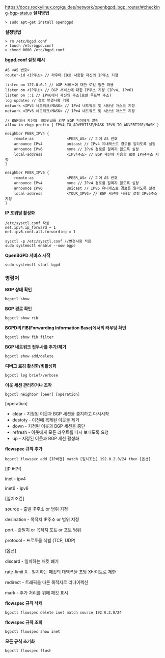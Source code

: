 https://docs.rockylinux.org/guides/network/openbgpd_bgp_router/#checking-bgp-status
**설치방법**
```
> sudo apt-get install openbgpd
```

**설정방법**
```
> rm /etc/bgpd.conf 
> touch /etc/bgpd.conf 
> chmod 0600 /etc/bgpd.conf
```

**bgpd.conf 설정 예시**
```
AS <AS 번호>
router-id <IP주소> // 라우터 ID로 사용할 자신의 IP주소 지정

listen on 127.0.0.1 // bGP 서비스에 대한 로컬 접근 허용
listen on <IP주소> // BGP 서비스에 대한 IP주소 지정 (IPv4, IPv6)
listen on ::1 // IPv6에서 자신의 주소(로컬 루프백 주소)
log updates // 경로 변경사항 기록
network <IPV4 네트워크/MASK> // IPv4 네트워크 및 서브넷 마스크 지정
network <IPV6 네트워크/MASK> // IPv4 네트워크 및 서브넷 마스크 지정

// BGP에서 자신의 네트워크를 외부 BGP 피어에게 알림
allow to ebgp prefix { IPV4_TO_ADVERTISE/MASK IPV6_TO_ADVERTISE/MASK }

neighbor PEER_IPV4 {
    remote-as               <PEER_AS> // 피어 AS 번호
    announce IPv4           unicast // IPv4 유내캐스트 경로를 알리도록 설정
    announce IPv6           none // IPv6 경로를 알리지 않도록 설정
    local-address           <IPv4주소> // BGP 세션에 사용할 로컬 IPv4주소 지정
}

neighbor PEER_IPV6 {
    remote-as               <PEER_AS> // 피어 AS 번호
    announce IPv4           none // IPv4 경로를 알리지 않도록 설정
    announce IPv6           unicast // IPv6 유니캐스트 경로를 알리도록 설정
    local-address           <YOUR_IPV6> // BGP 세션에 사용할 로컬 IPv6주소 지정
}
```

**IP 포워딩 활성화**
```
/etc/sysctl.conf 작성
net.ipv4.ip_forward = 1
net.ipv6.conf.all.forwarding = 1

sysctl -p /etc/sysctl.conf //변경사항 적용
sudo systemctl enable --now bgpd
```

**OpenBGPD 서비스 시작**
```
sudo systemctl start bgpd
```

### 명령어

**BGP 상태 확인**
```
bgpctl show
```

**BGP 경로 확인**
```
bgpctl show rib
```

**BGPD의 FIB(Forwarding Information Base)에서의 라우팅 확인**
```
bgpctl show fib filter
```

**BGP 네트워크 접두사를 추가/제거**
```
bgpctl show add/delete
```

**디버그 로깅 활성화/비활성화**
```
bgpctl log brief/verbose
```

**이웃 세션 관리하거나 조작**
```
bgpctl neighbor [peer] [operation]
```
[operation]
- clear - 지정된 이웃과 BGP 세션을 중지하고 다시시작
- destoty - 이전에 복제된 이웃을 제거
- down - 지정된 이웃과 BGP 세션을 중단
- refresh - 이웃에게 모든 라우트를 다시 보내도록 요청
- up - 지정된 이웃과 BGP 세션 활성화

**flowspec 규칙 추가**
```
bgpctl flowspec add [IP버전] match [일치조건] 192.0.2.0/24 then [옵션]

```
[IP 버전]

inet - ipv4

inet6 - ipv6

[일치조건]

source - 출발 IP주소 or 범위 지정

desination - 목적지 IP주소 or 범위 지정

port - 출발지 or 목적지 포트 or 포트 범위

protocol - 프로토콜 식별 (TCP, UDP)

[옵션]

discard - 일치하는 패킷 폐기

rate-limit X - 일치하는 패킷의 대역폭을 초당 X바이트로 제한

redirect - 트래픽을 다른 목적지로 리다이렉션

mark - 추가 처리를 위해 패킷 표시

**flowspec 규칙 삭제**
```
bgpctl flowspec delete inet match source 192.0.2.0/24
```

**flowspec 규칙 조회**
```
bgpctl flowspec show inet
```

**모든 규칙 초기화**
```
bgpctl flowspec flush
```
